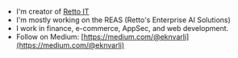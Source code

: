 - I'm creator of [Retto IT](https://rettoit.com)
- I'm mostly working on the REAS (Retto's Enterprise AI Solutions)
- I work in finance, e-commerce, AppSec, and web development.
- Follow on Medium: [https://medium.com/@eknvarli](https://medium.com/@eknvarli)
